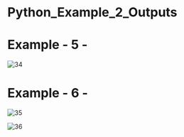 # Python_Example_2_Outputs

# Example - 5  -

![34](https://user-images.githubusercontent.com/52778108/62619521-a97a4c80-b91f-11e9-91e7-74b7ad0aa153.png)

# Example - 6  -

![35](https://user-images.githubusercontent.com/52778108/62619589-cc0c6580-b91f-11e9-9f7f-e555da1bc0a8.png)


![36](https://user-images.githubusercontent.com/52778108/62619621-e21a2600-b91f-11e9-90bd-61ad2d2061ac.png)
